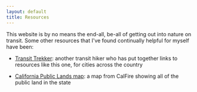 ```yaml
---
layout: default
title: Resources
---
```


This website is by no means the end-all, be-all of getting out into nature on transit. Some other resources that I've found continually helpful for myself have been:

* [Transit Trekker](https://transittrekker.com/transit-trekking-resources/): another transit hiker who has put together links to resources like this one, for cities across the country

* [California Public Lands map](https://gis.data.ca.gov/datasets/f73858e200634ca888b19ca8c78e3aed_0/explore?location=37.856492%2C-121.985920%2C11.00): a map from CalFire showing all of the public land in the state